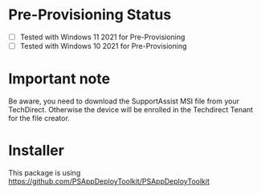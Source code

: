 # Pre-Provisioning Status
- [ ] Tested with Windows 11 2021 for Pre-Provisioning
- [ ] Tested with Windows 10 2021 for Pre-Provisioning

# Important note
Be aware, you need to download the SupportAssist MSI file from your TechDirect. Otherwise the device will be enrolled in the Techdirect Tenant for the file creator.

# Installer
This package is using https://github.com/PSAppDeployToolkit/PSAppDeployToolkit
